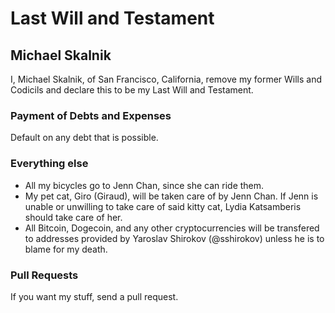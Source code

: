 # Last Will and Testament
## Michael Skalnik

I, Michael Skalnik, of San Francisco, California, remove my former Wills and Codicils and declare this to be my Last Will and Testament.

### Payment of Debts and Expenses

Default on any debt that is possible.

### Everything else

* All my bicycles go to Jenn Chan, since she can ride them.
* My pet cat, Giro (Giraud), will be taken care of by Jenn Chan. If Jenn is unable or unwilling to take care of said kitty cat, Lydia Katsamberis should take care of her.
* All Bitcoin, Dogecoin, and any other cryptocurrencies will be transfered to addresses provided by Yaroslav Shirokov (@sshirokov) unless he is to blame for my death.

### Pull Requests

If you want my stuff, send a pull request.
